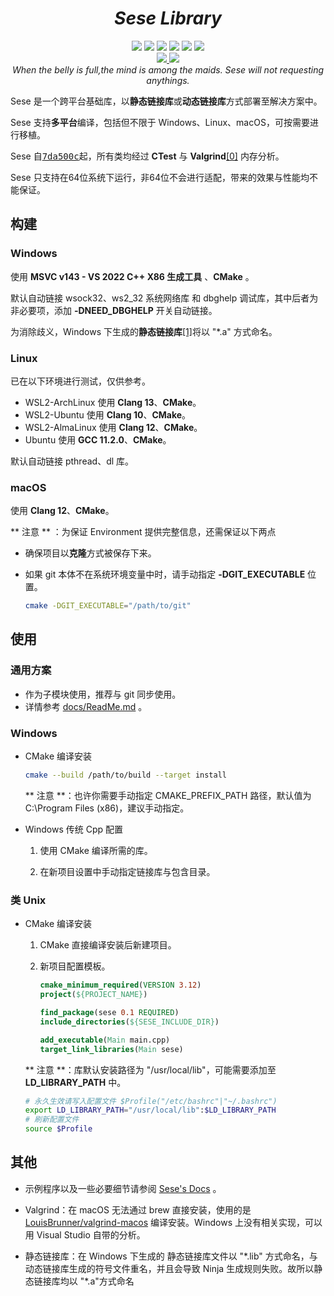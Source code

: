 <center><h1><i>Sese Library</i></h1></center>
<div align=center>
	<img src="https://img.shields.io/static/v1?label=license&message=Apache-2.0&color=red"/>
	<img src="https://img.shields.io/static/v1?label&message=linux&color=blue&logo=linux"/>
	<img src="https://img.shields.io/static/v1?label&message=windows&color=blue&logo=windows"/>
 <img src="https://img.shields.io/static/v1?label&message=macOS&color=blue&logo=macos"/>
 <img src="https://img.shields.io/static/v1?label=language&message=C%2B%2B20&color=greed&logo=cplusplus"/>
 <img src="https://img.shields.io/static/v1?label=build%20system&message=CMake&color=greed&logo=cmake"/>
</div>
<div align=center>
 <a href="mailto://shiina_kaoru@outlook.com">
  <img src="https://img.shields.io/static/v1?label=email&message=SHIINA_KAORU@Outlook.com&color=skyblue&logo=gmail"/>
 </a>
 <img src="https://img.shields.io/static/v1?label=QQ&message=995602964&color=skyblue&logo=tencentqq"/>
</div>
<div align=center>
    <i>When the belly is full,the mind is among the maids. Sese will not requesting anythings.</i>
</div>


Sese 是一个跨平台基础库，以**静态链接库**或**动态链接库**方式部署至解决方案中。

Sese 支持**多平台**编译，包括但不限于 Windows、Linux、macOS，可按需要进行移植。

Sese 自<kbd>[7da500c](https://github.com/SHIINASAMA/sese/tree/7da500cfba4a7cbbc6071e686c2a6780236f7db3)</kbd>起，所有类均经过 **CTest** 与 **Valgrind**[[0]](#jmp0) 内存分析。

Sese 只支持在64位系统下运行，非64位不会进行适配，带来的效果与性能均不能保证。

 ## 构建

### Windows

使用 **MSVC v143 - VS 2022 C++ X86 生成工具** 、**CMake** 。

默认自动链接 wsock32、ws2_32 系统网络库 和 dbghelp 调试库，其中后者为非必要项，添加 **-DNEED_DBGHELP** 开关自动链接。

为消除歧义，Windows 下生成的**静态链接库**[[1]](#jmp1)将以 "*.a" 方式命名。

### Linux

已在以下环境进行测试，仅供参考。

- WSL2-ArchLinux 使用 **Clang 13**、**CMake**。
- WSL2-Ubuntu 使用 **Clang 10**、**CMake**。
- WSL2-AlmaLinux 使用 **Clang 12**、**CMake**。
- Ubuntu 使用 **GCC 11.2.0**、**CMake**。

默认自动链接 pthread、dl 库。

### macOS

使用 **Clang 12**、**CMake**。

** 注意 ** ：为保证 Environment 提供完整信息，还需保证以下两点

- 确保项目以**克隆**方式被保存下来。

- 如果 git 本体不在系统环境变量中时，请手动指定 **-DGIT_EXECUTABLE** 位置。

  ``` bash
  cmake -DGIT_EXECUTABLE="/path/to/git"
  ```

## 使用

### 通用方案

- 作为子模块使用，推荐与 git 同步使用。
- 详情参考 [docs/ReadMe.md](docs/ReadMe.md) 。

### Windows

- CMake 编译安装

  ```bash
  cmake --build /path/to/build --target install
  ```

  \*\* 注意 \*\*：也许你需要手动指定 CMAKE_PREFIX_PATH 路径，默认值为 C:\Program Files (x86)，建议手动指定。

- Windows 传统 Cpp 配置

  1. 使用 CMake 编译所需的库。

  2. 在新项目设置中手动指定链接库与包含目录。

### 类 Unix

- CMake 编译安装

  1. CMake 直接编译安装后新建项目。

  2. 新项目配置模板。

     ```cmake
     cmake_minimum_required(VERSION 3.12)
     project(${PROJECT_NAME})
     
     find_package(sese 0.1 REQUIRED)
     include_directories(${SESE_INCLUDE_DIR})
     
     add_executable(Main main.cpp)
     target_link_libraries(Main sese)
     ```

  \*\* 注意 \*\*：库默认安装路径为 "/usr/local/lib"，可能需要添加至 **LD_LIBRARY_PATH** 中。

  ```bash
  # 永久生效请写入配置文件 $Profile("/etc/bashrc"|"~/.bashrc")
  export LD_LIBRARY_PATH="/usr/local/lib":$LD_LIBRARY_PATH
  # 刷新配置文件
  source $Profile
  ```

## 其他

- 示例程序以及一些必要细节请参阅 [Sese's Docs](docs/ReadMe.md) 。

<span id="jmp0"/>

- Valgrind：在 macOS 无法通过 brew 直接安装，使用的是 [LouisBrunner/valgrind-macos](https://github.com/LouisBrunner/valgrind-macos) 编译安装。Windows 上没有相关实现，可以用 Visual Studio 自带的分析。

<span id="jmp1"/>

- 静态链接库：在 Windows 下生成的 静态链接库文件以 "\*.lib" 方式命名，与动态链接库生成的符号文件重名，并且会导致 Ninja 生成规则失败。故所以静态链接库均以 "\*.a"方式命名

